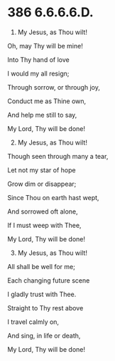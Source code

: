 # 386 6.6.6.6.D.

1.  My Jesus, as Thou wilt!

Oh, may Thy will be mine!

Into Thy hand of love

I would my all resign;

Through sorrow, or through joy,

Conduct me as Thine own,

And help me still to say,

My Lord, Thy will be done!

2.  My Jesus, as Thou wilt!

Though seen through many a tear,

Let not my star of hope

Grow dim or disappear;

Since Thou on earth hast wept,

And sorrowed oft alone,

If I must weep with Thee,

My Lord, Thy will be done!

3.  My Jesus, as Thou wilt!

All shall be well for me;

Each changing future scene

I gladly trust with Thee.

Straight to Thy rest above

I travel calmly on,

And sing, in life or death,

My Lord, Thy will be done!

